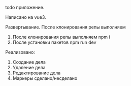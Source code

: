  todo приложение.

 Написано на vue3.

 Развертывание.
 После клонирования репы выполняем 
 1. После клонирования репы выполняем npm i 
 2. После установки пакетов npm run dev

 Реализовано: 
 1. Создание дела
 2. Удаление дела
 3. Редактирование дела
 4. Маркеры сделано/несделано